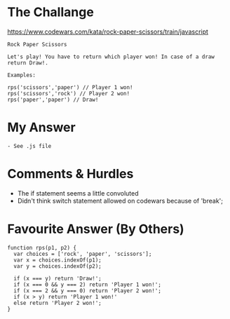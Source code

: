 # The Challange

https://www.codewars.com/kata/rock-paper-scissors/train/javascript

```
Rock Paper Scissors

Let's play! You have to return which player won! In case of a draw return Draw!.

Examples:

rps('scissors','paper') // Player 1 won!
rps('scissors','rock') // Player 2 won!
rps('paper','paper') // Draw!
```

# My Answer

```
- See .js file
```

# Comments & Hurdles

- The if statement seems a little convoluted
- Didn't think switch statement allowed on codewars because of 'break';

# Favourite Answer (By Others)

```
function rps(p1, p2) {
  var choices = ['rock', 'paper', 'scissors'];
  var x = choices.indexOf(p1);
  var y = choices.indexOf(p2);

  if (x === y) return 'Draw!';
  if (x === 0 && y === 2) return 'Player 1 won!';
  if (x === 2 && y === 0) return 'Player 2 won!';
  if (x > y) return 'Player 1 won!'
  else return 'Player 2 won!';
}
```
